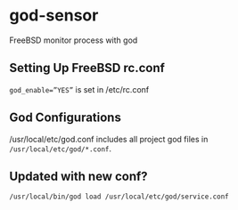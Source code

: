 god-sensor
==========

FreeBSD monitor process with god


Setting Up FreeBSD rc.conf
--------------------
`god_enable=”YES”` is set in /etc/rc.conf 

God Configurations
------------------
/usr/local/etc/god.conf includes all project god files in `/usr/local/etc/god/*.conf`.

Updated with new conf?
------------------
`/usr/local/bin/god load /usr/local/etc/god/service.conf`
